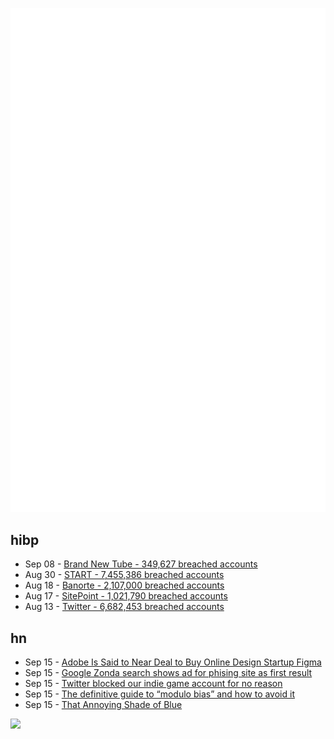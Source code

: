 ![Metrics](https://raw.githubusercontent.com/phixion/phixion/master/metrics.svg)

## hibp

<!--
for https://github.com/phixion/phixion/blob/main/.github/workflows/feeds.yml
-->
<!--START_SECTION:haveibeenpwnd-->
- Sep 08 - [Brand New Tube - 349,627 breached accounts](https://haveibeenpwned.com/PwnedWebsites#BrandNewTube)
- Aug 30 - [START - 7,455,386 breached accounts](https://haveibeenpwned.com/PwnedWebsites#Start)
- Aug 18 - [Banorte - 2,107,000 breached accounts](https://haveibeenpwned.com/PwnedWebsites#Banorte)
- Aug 17 - [SitePoint - 1,021,790 breached accounts](https://haveibeenpwned.com/PwnedWebsites#SitePoint)
- Aug 13 - [Twitter - 6,682,453 breached accounts](https://haveibeenpwned.com/PwnedWebsites#Twitter)
<!--END_SECTION:haveibeenpwnd-->

## hn

<!--
for https://github.com/phixion/phixion/blob/main/.github/workflows/feeds.yml
-->
<!--START_SECTION:hn-->
- Sep 15 - [Adobe Is Said to Near Deal to Buy Online Design Startup Figma](https://www.bloomberg.com/news/articles/2022-09-15/adobe-is-said-to-near-deal-to-buy-online-design-startup-figma)
- Sep 15 - [Google Zonda search shows ad for phising site as first result](https://www.google.com/search?q=zonda)
- Sep 15 - [Twitter blocked our indie game account for no reason](https://news.ycombinator.com/item?id=32849506)
- Sep 15 - [The definitive guide to “modulo bias” and how to avoid it](https://research.kudelskisecurity.com/2020/07/28/the-definitive-guide-to-modulo-bias-and-how-to-avoid-it/)
- Sep 15 - [That Annoying Shade of Blue](https://bsago.me/posts/that-annoying-shade-of-blue)
<!--END_SECTION:hn-->

<!--
for https://yhype.me
-->
![](https://hit.yhype.me/github/profile?user_id=13013670)
